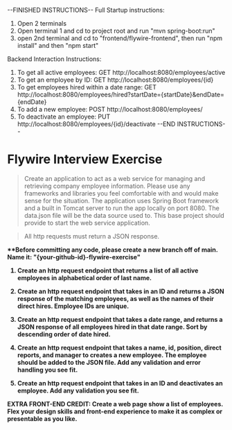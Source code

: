 --FINISHED INSTRUCTIONS--
Full Startup instructions:
1. Open 2 terminals
2. Open terminal 1 and cd to project root and run "mvn spring-boot:run"
3. open 2nd terminal and cd to "frontend/flywire-frontend", then run "npm install" and then "npm start"

Backend Interaction Instructions:
1. To get all active employees: GET http://localhost:8080/employees/active
2. To get an employee by ID: GET http://localhost:8080/employees/{id}
3. To get employees hired within a date range: GET http://localhost:8080/employees/hired?startDate={startDate}&endDate={endDate}
4. To add a new employee: POST http://localhost:8080/employees/
5. To deactivate an employee: PUT http://localhost:8080/employees/{id}/deactivate
--END INSTRUCTIONS--
# Flywire Interview Exercise

> Create an application to act as a web service for managing and retrieving company employee information. Please use any frameworks and libraries you feel comfortable with and would make sense for the situation. The application uses Spring Boot framework and a built in Tomcat server to run the app locally on port 8080. The data.json file will be the data source used to. This base project should provide  to start the web service application.

> All http requests must return a JSON response.

<b>**Before committing any code, please create a new branch off of main.<br/>Name it: "{your-github-id}-flywire-exercise"<b>
 
 1. Create an http request endpoint that returns a list of all active employees in alphabetical order of last name.
 
 2. Create an http request endpoint that takes in an ID and returns a JSON response of the matching employees, as well as the names of their direct hires. Employee IDs are unique.
 
 3. Create an http request endpoint that takes a date range, and returns a JSON response of all employees hired in that date range. Sort by descending order of date hired.
 
 4. Create an http request endpoint that takes a name, id, position, direct reports, and manager to creates a new employee. The employee should be added to the JSON file. Add any validation and error handling you see fit.
 
 5. Create an http request endpoint that takes in an ID and deactivates an employee. Add any validation you see fit.

 EXTRA FRONT-END CREDIT: Create a web page show a list of employees. Flex your design skills and front-end experience to make it as complex or presentable as you like.


